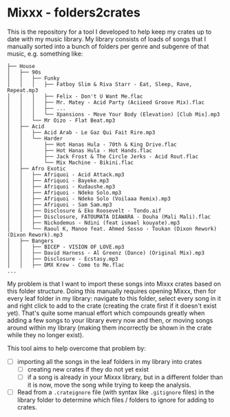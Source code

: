 # Mixxx - folders2crates

This is the repository for a tool I developed to help keep my crates up to date with my music library. My library consists of loads of songs that I manually sorted into a bunch of folders per genre and subgenre of that music, e.g. something like:

```
├── House
│   ├── 90s
│   │   ├── Funky
│   │   │   ├── Fatboy Slim & Riva Starr - Eat, Sleep, Rave, Repeat.mp3
│   │   │   ├── Felix - Don't U Want Me.flac
│   │   │   ├── Mr. Matey - Acid Party (Aciieed Groove Mix).flac
│   │   │   ├── ...
│   │   │   └── Xpansions - Move Your Body (Elevation) [Club Mix].mp3
│   │   └── Mr Oizo - Flat Beat.mp3
│   ├── Acid
│   │   ├── Acid Arab - Le Gaz Qui Fait Rire.mp3
│   │   └── Harder
│   │       ├── Hot Hanas Hula - 70th & King Drive.flac
│   │       ├── Hot Hanas Hula - Hot Hands.flac
│   │       ├── Jack Frost & The Circle Jerks - Acid Rout.flac
│   │       └── Mix Machine - Bikini.flac
│   ├── Afro Exotic
│   │   ├── Afriquoi - Acid Attack.mp3
│   │   ├── Afriquoi - Bayeke.mp3
│   │   ├── Afriquoi - Kudaushe.mp3
│   │   ├── Afriquoi - Ndeko Solo.mp3
│   │   ├── Afriquoi - Ndeko Solo (Voilaaa Remix).mp3
│   │   ├── Afriquoi - Sam Sam.mp3
│   │   ├── Disclosure & Eko Roosevelt - Tondo.aif
│   │   ├── Disclosure, FATOUMATA DIAWARA - Douha (Mali Mali).flac
│   │   ├── Nickodemus - Ndini (feat ismael kouyate).mp3
│   │   └── Raoul K, Manoo feat. Ahmed Sosso - Toukan (Dixon Rework) (Dixon Rework).mp3
│   ├── Bangers
│   │   ├── BICEP - VISION OF LOVE.mp3
│   │   ├── David Harness - Al Greenz (Dance) (Original Mix).mp3
│   │   ├── Disclosure - Ecstasy.mp3
│   │   ├── DMX Krew - Come to Me.flac
...
```

My problem is that I want to import these songs into Mixxx crates based on this folder structure. Doing this manually requires opening Mixxx, then for every leaf folder in my library: navigate to this folder, select every song in it and right click to add to the crate (creating the crate first if it doesn't exist yet). That's quite some manual effort which compounds greatly when adding a few songs to your library every now and then, or moving songs around within my library (making them incorrectly be shown in the crate while they no longer exist).

This tool aims to help overcome that problem by:
- [ ] importing all the songs in the leaf folders in my library into crates
  - [ ] creating new crates if they do not yet exist
  - [ ] if a song is already in your Mixxx library, but in a different folder than it is now, move the song while trying to keep the analysis.
- [ ] Read from a `.crateignore` file (with syntax like `.gitignore` files) in the library folder to determine which files / folders to ignore for adding to crates.